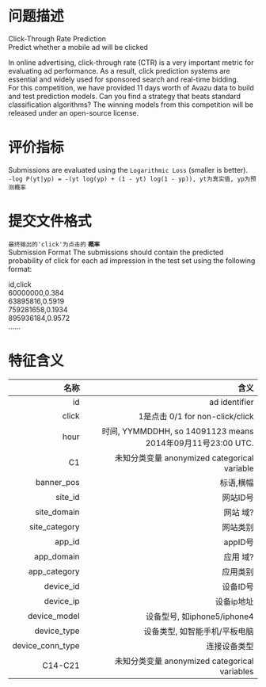 # 问题描述

Click-Through Rate Prediction   
Predict whether a mobile ad will be clicked

In online advertising, click-through rate (CTR) is a very important metric for evaluating ad performance. As a result, click prediction systems are essential and widely used for sponsored search and real-time bidding.   
For this competition, we have provided 11 days worth of Avazu data to build and test prediction models. Can you find a strategy that beats standard classification algorithms? The winning models from this competition will be released under an open-source license.

# 评价指标

Submissions are evaluated using the `Logarithmic Loss` (smaller is better).   
`-log P(yt|yp) = -(yt log(yp) + (1 - yt) log(1 - yp)), yt为真实值, yp为预测概率`

# 提交文件格式

`最终输出的'click'为点击的` **`概率`**   
Submission Format
The submissions should contain the predicted probability of click for each ad impression in the test set using the following format:

id,click   
60000000,0.384   
63895816,0.5919   
759281658,0.1934   
895936184,0.9572   
......


# 特征含义

|名称|含义|
| -: | -: |
|id | ad identifier|
|click | 1是点击 0/1 for non-click/click|
|hour | 时间, YYMMDDHH, so 14091123 means 2014年09月11号23:00 UTC.|
|C1 | 未知分类变量 anonymized categorical variable|
|banner_pos|标语,横幅|
|site_id|网站ID号|
|site_domain|网站 域?|
|site_category|网站类别|
|app_id|appID号|
|app_domain|应用 域?|
|app_category|应用类别|
|device_id|设备ID号|
|device_ip|设备ip地址|
|device_model|设备型号, 如iphone5/iphone4|
|device_type|设备类型, 如智能手机/平板电脑|
|device_conn_type|连接设备类型|
|C14-C21|未知分类变量 anonymized categorical variables|


